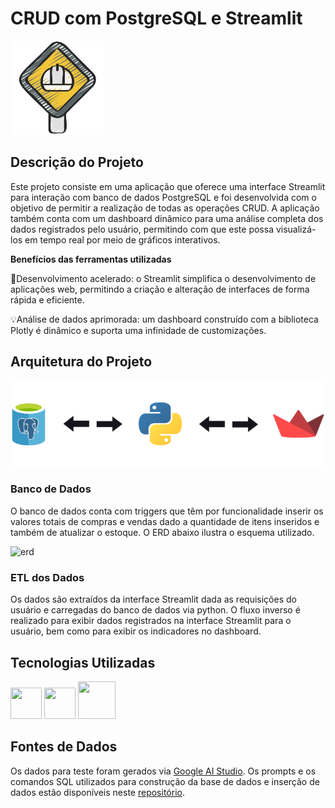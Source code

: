 # CRUD com PostgreSQL e Streamlit

<img src='https://github.com/jorgeplatero/tijolada/blob/8885db4add268b90f76b9aac7324273168902525/img/logo.png' width='150'/>

## Descrição do Projeto

Este projeto consiste em uma aplicação que oferece uma interface Streamlit para interação com banco de dados PostgreSQL e foi desenvolvida com o objetivo de permitir a realização de todas as operações CRUD. A aplicação também conta com um dashboard dinâmico para uma análise completa dos dados registrados pelo usuário, permitindo com que este possa visualizá-los em tempo real por meio de gráficos interativos.

**Benefícios das ferramentas utilizadas**

🚀Desenvolvimento acelerado: o Streamlit simplifica o desenvolvimento de aplicações web, permitindo a criação e alteração de interfaces de forma rápida e eficiente.

💡Análise de dados aprimorada: um dashboard construído com a biblioteca Plotly é dinâmico e suporta uma infinidade de customizações.

## Arquitetura do Projeto

<p align='center'><img src='img/arquitetura_projeto_crud.png'/ width=500></p>

### Banco de Dados

O banco de dados conta com triggers que têm por funcionalidade inserir os valores totais de compras e vendas dado a quantidade de itens inseridos e também de atualizar o estoque. O ERD abaixo ilustra o esquema utilizado.

![erd](https://github.com/jorgeplatero/building_supply_stock/blob/8885db4add268b90f76b9aac7324273168902525/img/erd_tijolada.png)

### ETL dos Dados

Os dados são extraídos da interface Streamlit dada as requisições do usuário e carregadas do banco de dados via python. O fluxo inverso é realizado para exibir dados registrados na interface Streamlit para o usuário, bem como para exibir os indicadores no dashboard.

## Tecnologias Utilizadas

<img src='https://cdn.jsdelivr.net/gh/devicons/devicon@latest/icons/python/python-original-wordmark.svg' width='50' height='50'/> 
<img src='https://cdn.jsdelivr.net/gh/devicons/devicon@latest/icons/postgresql/postgresql-plain-wordmark.svg' width='50' height='50'/> 
<img src='https://cdn.jsdelivr.net/gh/devicons/devicon@latest/icons/streamlit/streamlit-original-wordmark.svg' width='60' height='60'/> 

## Fontes de Dados

Os dados para teste foram gerados via [Google AI Studio](https://aistudio.google.com/app/prompts/new_chat?pli=1). Os prompts e os comandos SQL utilizados para construção da base de dados e inserção de dados estão disponíveis neste [repositório](https://github.com/jorgeplatero/tijolada/tree/5793c2aa3f6a697a88c3833fce101e501d87ab0e/docs).
